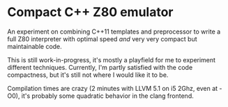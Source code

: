 Compact C++ Z80 emulator
========================
An experiment on combining C++11 templates and preprocessor to
write a full Z80 interpreter with optimal speed *and* very very
compact but maintainable code.

This is still work-in-progress, it's mostly a playfield for me
to experiment different techniques. Currently, I'm partly satisfied
with the code compactness, but it's still not where I would like it
to be.

Compilation times are crazy (2 minutes with LLVM 5.1 on i5 2Ghz,
even at -O0), it's probably some quadratic behavior in the clang
frontend.
